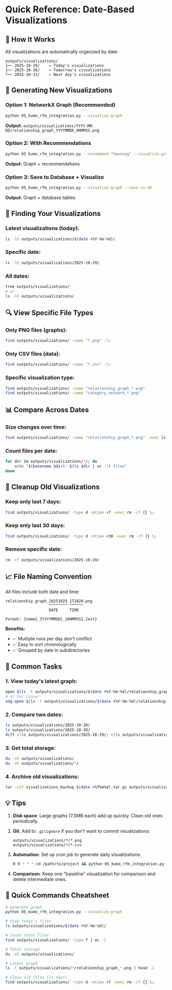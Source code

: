 # Quick Reference: Date-Based Visualizations

## 📅 How It Works

All visualizations are automatically organized by date:

```
outputs/visualizations/
├── 2025-10-29/    ← Today's visualizations
├── 2025-10-30/    ← Tomorrow's visualizations  
└── 2025-10-31/    ← Next day's visualizations
```

## 🎨 Generating New Visualizations

### Option 1: NetworkX Graph (Recommended)
```bash
python 05_kumo_rfm_integration.py --visualize-graph
```
**Output:** `outputs/visualizations/YYYY-MM-DD/relationship_graph_YYYYMMDD_HHMMSS.png`

### Option 2: With Recommendations
```bash
python 05_kumo_rfm_integration.py --recommend "housing" --visualize-graph
```
**Output:** Graph + recommendations

### Option 3: Save to Database + Visualize
```bash
python 05_kumo_rfm_integration.py --visualize-graph --save-to-db
```
**Output:** Graph + database tables

## 📂 Finding Your Visualizations

### Latest visualizations (today):
```bash
ls -lh outputs/visualizations/$(date +%Y-%m-%d)/
```

### Specific date:
```bash
ls -lh outputs/visualizations/2025-10-29/
```

### All dates:
```bash
tree outputs/visualizations/
# or
ls -lh outputs/visualizations/
```

## 🔍 View Specific File Types

### Only PNG files (graphs):
```bash
find outputs/visualizations/ -name "*.png" -ls
```

### Only CSV files (data):
```bash
find outputs/visualizations/ -name "*.csv" -ls
```

### Specific visualization type:
```bash
find outputs/visualizations/ -name "relationship_graph_*.png"
find outputs/visualizations/ -name "category_network_*.png"
```

## 📊 Compare Across Dates

### Size changes over time:
```bash
find outputs/visualizations/ -name "relationship_graph_*.png" -exec ls -lh {} \;
```

### Count files per date:
```bash
for dir in outputs/visualizations/*/; do
    echo "$(basename $dir): $(ls $dir | wc -l) files"
done
```

## 🧹 Cleanup Old Visualizations

### Keep only last 7 days:
```bash
find outputs/visualizations/ -type d -mtime +7 -exec rm -rf {} \;
```

### Keep only last 30 days:
```bash
find outputs/visualizations/ -type d -mtime +30 -exec rm -rf {} \;
```

### Remove specific date:
```bash
rm -rf outputs/visualizations/2025-10-29/
```

## 📈 File Naming Convention

All files include both date and time:

```
relationship_graph_20251029_172820.png
                   ^^^^^^^^ ^^^^^^
                   DATE     TIME
                   
Format: {name}_{YYYYMMDD}_{HHMMSS}.{ext}
```

**Benefits:**
- ✅ Multiple runs per day don't conflict
- ✅ Easy to sort chronologically
- ✅ Grouped by date in subdirectories

## 🎯 Common Tasks

### 1. View today's latest graph:
```bash
open $(ls -t outputs/visualizations/$(date +%Y-%m-%d)/relationship_graph_*.png | head -1)
# or for Linux:
xdg-open $(ls -t outputs/visualizations/$(date +%Y-%m-%d)/relationship_graph_*.png | head -1)
```

### 2. Compare two dates:
```bash
ls outputs/visualizations/2025-10-29/
ls outputs/visualizations/2025-10-30/
diff <(ls outputs/visualizations/2025-10-29/) <(ls outputs/visualizations/2025-10-30/)
```

### 3. Get total storage:
```bash
du -sh outputs/visualizations/
du -sh outputs/visualizations/*/
```

### 4. Archive old visualizations:
```bash
tar -czf visualizations_backup_$(date +%Y%m%d).tar.gz outputs/visualizations/
```

## 💡 Tips

1. **Disk space**: Large graphs (7.5MB each) add up quickly. Clean old ones periodically.

2. **Git**: Add to `.gitignore` if you don't want to commit visualizations:
   ```
   outputs/visualizations/*/*.png
   outputs/visualizations/*/*.csv
   ```

3. **Automation**: Set up cron job to generate daily visualizations:
   ```bash
   0 9 * * * cd /path/to/project && python 05_kumo_rfm_integration.py --visualize-graph
   ```

4. **Comparison**: Keep one "baseline" visualization for comparison and delete intermediate ones.

## 🚀 Quick Commands Cheatsheet

```bash
# Generate graph
python 05_kumo_rfm_integration.py --visualize-graph

# View today's files
ls outputs/visualizations/$(date +%Y-%m-%d)/

# Count total files
find outputs/visualizations/ -type f | wc -l

# Total storage
du -sh outputs/visualizations/

# Latest graph
ls -t outputs/visualizations/*/relationship_graph_*.png | head -1

# Clean old files (7+ days)
find outputs/visualizations/ -type d -mtime +7 -exec rm -rf {} \;
```
